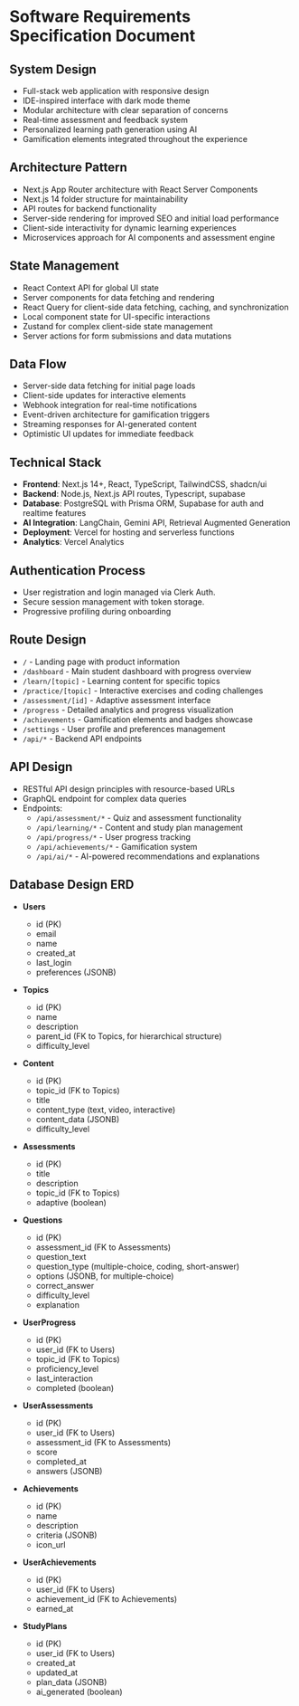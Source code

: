 # Software Requirements Specification Document

## System Design
- Full-stack web application with responsive design
- IDE-inspired interface with dark mode theme
- Modular architecture with clear separation of concerns
- Real-time assessment and feedback system
- Personalized learning path generation using AI
- Gamification elements integrated throughout the experience

## Architecture Pattern
- Next.js App Router architecture with React Server Components
- Next.js 14 folder structure for maintainability
- API routes for backend functionality
- Server-side rendering for improved SEO and initial load performance
- Client-side interactivity for dynamic learning experiences
- Microservices approach for AI components and assessment engine

## State Management
- React Context API for global UI state
- Server components for data fetching and rendering
- React Query for client-side data fetching, caching, and synchronization
- Local component state for UI-specific interactions
- Zustand for complex client-side state management
- Server actions for form submissions and data mutations

## Data Flow
- Server-side data fetching for initial page loads
- Client-side updates for interactive elements
- Webhook integration for real-time notifications
- Event-driven architecture for gamification triggers
- Streaming responses for AI-generated content
- Optimistic UI updates for immediate feedback

## Technical Stack
- **Frontend**: Next.js 14+, React, TypeScript, TailwindCSS, shadcn/ui
- **Backend**: Node.js, Next.js API routes, Typescript, supabase
- **Database**: PostgreSQL with Prisma ORM, Supabase for auth and realtime features
- **AI Integration**: LangChain, Gemini API, Retrieval Augmented Generation
- **Deployment**: Vercel for hosting and serverless functions
- **Analytics**: Vercel Analytics

## Authentication Process
- User registration and login managed via Clerk Auth.
- Secure session management with token storage.
- Progressive profiling during onboarding

## Route Design
- `/` - Landing page with product information
- `/dashboard` - Main student dashboard with progress overview
- `/learn/[topic]` - Learning content for specific topics
- `/practice/[topic]` - Interactive exercises and coding challenges
- `/assessment/[id]` - Adaptive assessment interface
- `/progress` - Detailed analytics and progress visualization
- `/achievements` - Gamification elements and badges showcase
- `/settings` - User profile and preferences management
- `/api/*` - Backend API endpoints

## API Design
- RESTful API design principles with resource-based URLs
- GraphQL endpoint for complex data queries
- Endpoints:
  - `/api/assessment/*` - Quiz and assessment functionality
  - `/api/learning/*` - Content and study plan management
  - `/api/progress/*` - User progress tracking
  - `/api/achievements/*` - Gamification system
  - `/api/ai/*` - AI-powered recommendations and explanations

## Database Design ERD
- **Users**
  - id (PK)
  - email
  - name
  - created_at
  - last_login
  - preferences (JSONB)

- **Topics**
  - id (PK)
  - name
  - description
  - parent_id (FK to Topics, for hierarchical structure)
  - difficulty_level

- **Content**
  - id (PK)
  - topic_id (FK to Topics)
  - title
  - content_type (text, video, interactive)
  - content_data (JSONB)
  - difficulty_level

- **Assessments**
  - id (PK)
  - title
  - description
  - topic_id (FK to Topics)
  - adaptive (boolean)

- **Questions**
  - id (PK)
  - assessment_id (FK to Assessments)
  - question_text
  - question_type (multiple-choice, coding, short-answer)
  - options (JSONB, for multiple-choice)
  - correct_answer
  - difficulty_level
  - explanation

- **UserProgress**
  - id (PK)
  - user_id (FK to Users)
  - topic_id (FK to Topics)
  - proficiency_level
  - last_interaction
  - completed (boolean)

- **UserAssessments**
  - id (PK)
  - user_id (FK to Users)
  - assessment_id (FK to Assessments)
  - score
  - completed_at
  - answers (JSONB)

- **Achievements**
  - id (PK)
  - name
  - description
  - criteria (JSONB)
  - icon_url

- **UserAchievements**
  - id (PK)
  - user_id (FK to Users)
  - achievement_id (FK to Achievements)
  - earned_at

- **StudyPlans**
  - id (PK)
  - user_id (FK to Users)
  - created_at
  - updated_at
  - plan_data (JSONB)
  - ai_generated (boolean)